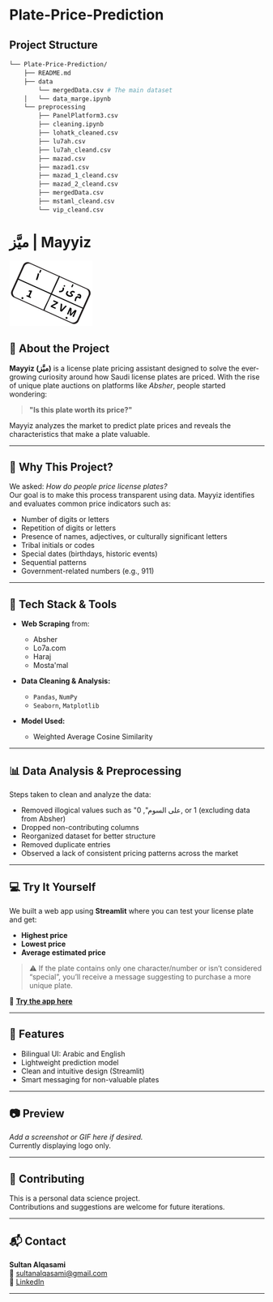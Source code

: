 # Plate-Price-Prediction

##  Project Structure

```sh
└── Plate-Price-Prediction/
    ├── README.md
    ├── data
        └── mergedData.csv # The main dataset
    │   └── data_marge.ipynb 
    └── preprocessing
        ├── PanelPlatform3.csv
        ├── cleaning.ipynb
        ├── lohatk_cleaned.csv
        ├── lu7ah.csv
        ├── lu7ah_cleand.csv
        ├── mazad.csv
        ├── mazad1.csv
        ├── mazad_1_cleand.csv
        ├── mazad_2_cleand.csv
        ├── mergedData.csv
        ├── mstaml_cleand.csv
        └── vip_cleand.csv
```
# ميَّز | Mayyiz

![Mayyiz Logo](./7.png)

## 🧠 About the Project

**Mayyiz (ميَّز)** is a license plate pricing assistant designed to solve the ever-growing curiosity around how Saudi license plates are priced. With the rise of unique plate auctions on platforms like *Absher*, people started wondering:  
> **"Is this plate worth its price?"**

Mayyiz analyzes the market to predict plate prices and reveals the characteristics that make a plate valuable.

---

## 🎯 Why This Project?

We asked: _How do people price license plates?_  
Our goal is to make this process transparent using data. Mayyiz identifies and evaluates common price indicators such as:

- Number of digits or letters
- Repetition of digits or letters
- Presence of names, adjectives, or culturally significant letters
- Tribal initials or codes
- Special dates (birthdays, historic events)
- Sequential patterns
- Government-related numbers (e.g., 911)

---

## 🧰 Tech Stack & Tools

- **Web Scraping** from:
  - Absher  
  - Lo7a.com  
  - Haraj  
  - Mosta'mal  

- **Data Cleaning & Analysis:**  
  - `Pandas`, `NumPy`  
  - `Seaborn`, `Matplotlib`  

- **Model Used:**  
  - Weighted Average Cosine Similarity

---

## 📊 Data Analysis & Preprocessing

Steps taken to clean and analyze the data:

- Removed illogical values such as "على السوم", 0, or 1 (excluding data from Absher)
- Dropped non-contributing columns
- Reorganized dataset for better structure
- Removed duplicate entries
- Observed a lack of consistent pricing patterns across the market

---

## 💻 Try It Yourself

We built a web app using **Streamlit** where you can test your license plate and get:

- **Highest price**
- **Lowest price**
- **Average estimated price**

> ⚠️ If the plate contains only one character/number or isn’t considered “special”, you’ll receive a message suggesting to purchase a more unique plate.

🔗 [**Try the app here**](https://mayyiz-license-plates.streamlit.app/)

---

## 📌 Features

- Bilingual UI: Arabic and English
- Lightweight prediction model
- Clean and intuitive design (Streamlit)
- Smart messaging for non-valuable plates

---

## 📷 Preview

_Add a screenshot or GIF here if desired._  
Currently displaying logo only.

---

## 🤝 Contributing

This is a personal data science project.  
Contributions and suggestions are welcome for future iterations.

---

## 📬 Contact

**Sultan Alqasami**  
📧 sultanalqasami@gmail.com  
🔗 [LinkedIn](https://www.linkedin.com/in/sultan-al-qasami-b19a77283)

---
